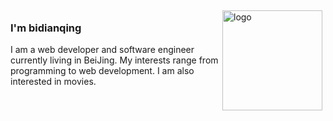 <img src="https://github-readme-stats.vercel.app/api?username=bidianqing&show_icons=true" alt="logo" height="160" align="right" style="margin: 5px; margin-bottom: 20px;" />

### I'm bidianqing

I am a web developer and software engineer currently living in BeiJing. My interests range from programming to web development. I am also interested in movies.
